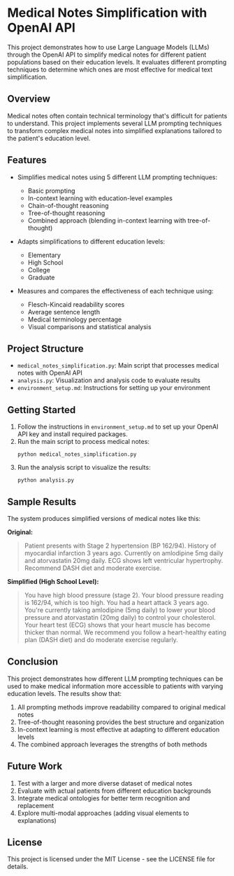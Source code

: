 # Medical Notes Simplification with OpenAI API

This project demonstrates how to use Large Language Models (LLMs) through the OpenAI API to simplify medical notes for different patient populations based on their education levels. It evaluates different prompting techniques to determine which ones are most effective for medical text simplification.

## Overview

Medical notes often contain technical terminology that's difficult for patients to understand. This project implements several LLM prompting techniques to transform complex medical notes into simplified explanations tailored to the patient's education level.

## Features

- Simplifies medical notes using 5 different LLM prompting techniques:
  - Basic prompting
  - In-context learning with education-level examples
  - Chain-of-thought reasoning
  - Tree-of-thought reasoning
  - Combined approach (blending in-context learning with tree-of-thought)
  
- Adapts simplifications to different education levels:
  - Elementary
  - High School
  - College
  - Graduate

- Measures and compares the effectiveness of each technique using:
  - Flesch-Kincaid readability scores
  - Average sentence length
  - Medical terminology percentage
  - Visual comparisons and statistical analysis
  
## Project Structure

- `medical_notes_simplification.py`: Main script that processes medical notes with OpenAI API
- `analysis.py`: Visualization and analysis code to evaluate results
- `environment_setup.md`: Instructions for setting up your environment

## Getting Started

1. Follow the instructions in `environment_setup.md` to set up your OpenAI API key and install required packages.
2. Run the main script to process medical notes:
   ```
   python medical_notes_simplification.py
   ```
3. Run the analysis script to visualize the results:
   ```
   python analysis.py
   ```

## Sample Results

The system produces simplified versions of medical notes like this:

**Original:**
> Patient presents with Stage 2 hypertension (BP 162/94). History of myocardial infarction 3 years ago. Currently on amlodipine 5mg daily and atorvastatin 20mg daily. ECG shows left ventricular hypertrophy. Recommend DASH diet and moderate exercise.

**Simplified (High School Level):**
> You have high blood pressure (stage 2). Your blood pressure reading is 162/94, which is too high. You had a heart attack 3 years ago. You're currently taking amlodipine (5mg daily) to lower your blood pressure and atorvastatin (20mg daily) to control your cholesterol. Your heart test (ECG) shows that your heart muscle has become thicker than normal. We recommend you follow a heart-healthy eating plan (DASH diet) and do moderate exercise regularly.

## Conclusion

This project demonstrates how different LLM prompting techniques can be used to make medical information more accessible to patients with varying education levels. The results show that:

1. All prompting methods improve readability compared to original medical notes
2. Tree-of-thought reasoning provides the best structure and organization
3. In-context learning is most effective at adapting to different education levels
4. The combined approach leverages the strengths of both methods

## Future Work

1. Test with a larger and more diverse dataset of medical notes
2. Evaluate with actual patients from different education backgrounds
3. Integrate medical ontologies for better term recognition and replacement
4. Explore multi-modal approaches (adding visual elements to explanations)

## License

This project is licensed under the MIT License - see the LICENSE file for details.
